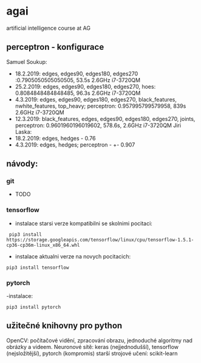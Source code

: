 # agai
artificial intelligence course at AG

## perceptron - konfigurace

Samuel Soukup:
- 18.2.2019: edges, edges90, edges180, edges270 :0.7905050505050505, 53.5s 2.6GHz i7-3720QM 
- 25.2.2019: edges, edges90, edges180, edges270, hoes: 0.8084848484848485, 96.3s 2.6GHz i7-3720QM
- 4.3.2019: edges, edges90, edges180, edges270, black_features, nwhite_features, top_heavy;  perceptron: 0.957995799579958, 839s 2.6GHz i7-3720QM
- 12.3.2019: black_features, edges, edges90, edges180, edges270, joints, perceptron: 0.9601960196019602, 578.6s, 2.6GHz i7-3720QM
Jiri Laska:
- 18.2.2019: edges, hedges - 0.76
- 4.3.2019: edges, hedges; perceptron - +- 0.907

## návody:
### git
- TODO
### tensorflow
- instalace starsi verze kompatibilni se skolnimi pocitaci: 

```
 pip3 install https://storage.googleapis.com/tensorflow/linux/cpu/tensorflow-1.5.1-cp36-cp36m-linux_x86_64.whl
```

- instalace aktualni verze na novych pocitacich:

```
pip3 install tensorflow
```

### pytorch
-instalace: 

```
pip3 install pytorch
```
## užitečné knihovny pro python
OpenCV: počítačové vidění, zpracování obrazu, jednoduché algoritmy nad obrázky a videem.
Neuronové sítě: keras (nejjednodušší), tensorflow (nejsložitější), pytorch (kompromis)
starší strojové učení: scikit-learn
